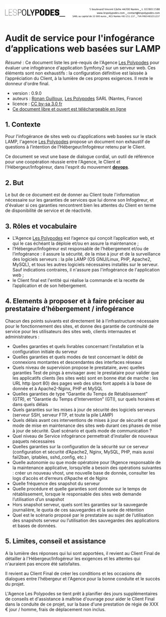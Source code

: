 ![#Les Polypodes](header.png)

# Audit de service pour l'infogérance d’applications web basées sur LAMP

*Résumé* : Ce document liste les pré-requis de l'Agence [Les Polypodes](http://lespolypodes.com/) pour évaluer une infogérance d'application Symfony2 sur un serveur web. Ces éléments sont non exhaustifs : la configuration définitive est laissée à l’appréciation du Client, à la lumière de ces propres exigences. Il reste le donneur d'ordre final.

* version : 0.9.0
* auteurs : [Ronan Guilloux](mailto:ronan@lespolypodes.com), [Les Polypodes](http://lespolypodes.com/) SARL (Nantes, France)
* licence : [CC by-sa 3.0 fr](http://creativecommons.org/licenses/by-sa/3.0/fr/)
* [Ce document libre et ouvert est téléchargeable en ligne](https://github.com/polypodes/Collaborate)

## 1. Contexte

Pour l'infogérance de sites web ou d’applications web basées sur le stack LAMP,
l'agence [Les Polypodes](http://lespolypodes.com/) propose un document non exhaustif de questions à l’intention de l’Hébergeur/Infogéreur retenu par le Client.

Ce document se veut une base de dialogue cordial, un outil de référence pour une coopération réussie entre l'Agence, le Client et l'Hébergeur/Infogéreur, dans l'esprit du mouvement [__devops__](http://fr.wikipedia.org/wiki/Devops).

## 2. But

Le but de ce document est de donner au Client toute l'information nécessaire sur les garanties de services que lui donne son Infogéreur, et d'évaluer si ces garanties rencontrent bien les attentes du Client en terme de disponibilité de service et de réactivité.


## 3. Rôles et vocabulaire 

* L'Agence [Les Polypodes](http://lespolypodes.com/) est l’agence qui conçoit l’application web, et qui le cas échéant la déploie et/ou en assure la maintenance ;
* l’Hébergeur/Infogéreur est responsable de l’hébergement et/ou de l’infogérance : il assure la sécurité, de la mise à jour et de la surveillance des logiciels serveurs : la pile LAMP (OS GNU/Linux, PHP, Apache2, MySQL), et tous les autres logiciels nécessaires installés sur le serveur. Sauf indications contraires, il n'assure pas l'infogérance de l'application web ;
* le Client final est l'entité qui réalise la commande et la recette de l’application et de son hébergement.

## 4. Elements à proposer et à faire préciser au prestataire d’hébergement / infogérance

Chacun des points suivants est directement lié à l’infrastructure nécessaire pour le fonctionnement des sites, et donne des garantie de continuité de service pour les utilisateurs des sites web, clients internautes et administrateurs :


- Quelles garanties et quels livrables concernant l’installation et la configuration initiale du serveur
- Quelles garanties et quels modes de test concernant le débit de connexions montantes et descendantes des interfaces réseaux
- Quels niveau de supervision propose le prestataire, avec quelles garanties
Test de pings à envisager avec le prestataire pour valider que les applicatifs clients (les sites web) sont en bonne état de marche : les URL http (port 80) des pages web des sites font appels à la base de donnée et à Apache2-Nginx, PHP et MySQL
- Quelles garanties de type “Garantie du Temps de Rétablissement” (GTR), et “Garantie du Temps d’Intervention” (GTI), sur quels horaires et dans quels délais
- Quels garanties sur les mises à jour de sécurité des logiciels serveurs (serveur SSH, serveur FTP, et toute la pile LAMP)
- Quels délais avant ces interventions de mises à jour de sécurité et quel mode de mise en maintenance des sites web durant ces phases de mise à jour de sécurité. Quel scénario et quels mode de communication ?
- Quel niveau de Service infogérance permettrait d’installer de nouveaux paquets nécessaires 
- Quelles garanties sur la configuration de la sécurité sur ce serveur (configuration et sécurité d’Apache2, Nginx, MySQL, PHP, mais aussi fail2ban, iptables, sshd_config, etc.)
- Quelle autonomie ou que mode opératoire pour l’Agence responsable de la maintenance applicative, lorsqu’elle a besoin des opérations suivantes : créer un nouveau vhost, une nouvelle base de donnée, consulter les logs d’accès et d’erreurs d’Apache et de Nginx
- Quelle fréquence des snapshot du serveur
- Quelle procédure et quelle garanties sont donnée sur le temps de rétablissement, lorsque le responsable des sites web demande l’utilisation d’un snapshot
- Hors snapshot serveur, quels sont les garanties sur la sauvegarde journalière, le quota de ces sauvegardes et la surée de rétention
- Quel est le scénario proposé par le prestataire au sujet de l’utilisation des snapshots serveur ou l’utilisation des sauvegardes des applications et bases de données.


## 5. Limites, conseil et assistance

A la lumière des réponses qui lui sont apportées, il revient au Client Final de détailler à l'Hébergeur/Infogéreur les exigences et les attentes qui n'auraient pas encore été satisfaites.

Il revient au Client Final de créer les conditions et les occasions de dialogues entre l’hébergeur et l'Agence pour la bonne conduite et le succès du projet. 

L'Agence Les Polypodes se tient prêt à planifier des jours supplémentaires de conseils et d'assistance à maîtrise d'ouvrage pour aider le Client Final dans la conduite de ce projet, sur la base d'une prestation de régie de XXX € jour / homme, frais de déplacement non inclus.


